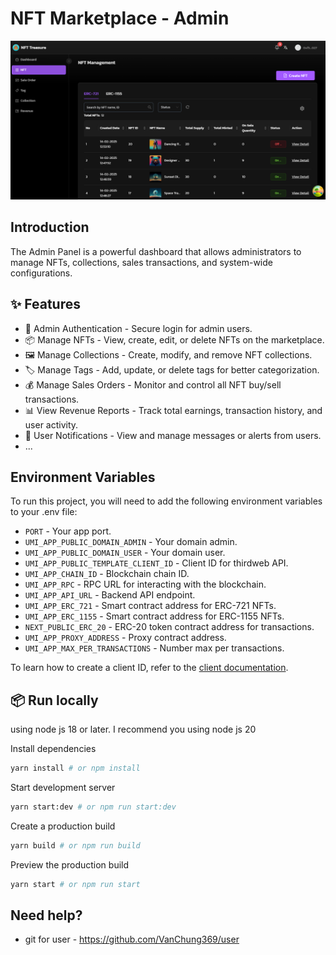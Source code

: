 <h1>NFT Marketplace - Admin</h1>

![tw-banner](https://github.com/VanChung369/admin/blob/develop/public/assets/image.png)

## Introduction

The Admin Panel is a powerful dashboard that allows administrators to manage NFTs, collections, sales transactions, and system-wide configurations.

## ✨ Features

- 🔑 Admin Authentication - Secure login for admin users.
- 📦 Manage NFTs - View, create, edit, or delete NFTs on the marketplace.
- 🖼 Manage Collections - Create, modify, and remove NFT collections.
- 🏷 Manage Tags - Add, update, or delete tags for better categorization.
- 💰 Manage Sales Orders - Monitor and control all NFT buy/sell transactions.
- 📊 View Revenue Reports - Track total earnings, transaction history, and user activity.
- 🔔 User Notifications - View and manage messages or alerts from users.
- ...

## Environment Variables

To run this project, you will need to add the following environment variables to your .env file:

- `PORT` - Your app port.
- `UMI_APP_PUBLIC_DOMAIN_ADMIN` - Your domain admin.
- `UMI_APP_PUBLIC_DOMAIN_USER` - Your domain user.
- `UMI_APP_PUBLIC_TEMPLATE_CLIENT_ID` - Client ID for thirdweb API.
- `UMI_APP_CHAIN_ID` - Blockchain chain ID.
- `UMI_APP_RPC` - RPC URL for interacting with the blockchain.
- `UMI_APP_API_URL` - Backend API endpoint.
- `UMI_APP_ERC_721` - Smart contract address for ERC-721 NFTs.
- `UMI_APP_ERC_1155` - Smart contract address for ERC-1155 NFTs.
- `NEXT_PUBLIC_ERC_20` - ERC-20 token contract address for transactions.
- `UMI_APP_PROXY_ADDRESS` - Proxy contract address.
- `UMI_APP_MAX_PER_TRANSACTIONS` - Number max per transactions.

To learn how to create a client ID, refer to the [client documentation](https://portal.thirdweb.com/typescript/v5/client).

## 📦 Run locally

using node js 18 or later. I recommend you using node js 20

Install dependencies

```bash
yarn install # or npm install
```

Start development server

```bash
yarn start:dev # or npm run start:dev
```

Create a production build

```bash
yarn build # or npm run build
```

Preview the production build

```bash
yarn start # or npm run start
```

## Need help?

- git for user - https://github.com/VanChung369/user
